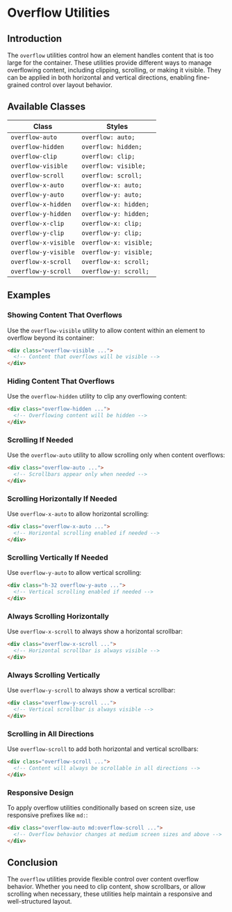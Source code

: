# Overflow Utilities

## Introduction
The `overflow` utilities control how an element handles content that is too large for the container. These utilities provide different ways to manage overflowing content, including clipping, scrolling, or making it visible. They can be applied in both horizontal and vertical directions, enabling fine-grained control over layout behavior.

## Available Classes

| Class                  | Styles                 |
|------------------------|-----------------------|
| `overflow-auto`       | `overflow: auto;`     |
| `overflow-hidden`     | `overflow: hidden;`   |
| `overflow-clip`       | `overflow: clip;`     |
| `overflow-visible`    | `overflow: visible;`  |
| `overflow-scroll`     | `overflow: scroll;`   |
| `overflow-x-auto`     | `overflow-x: auto;`   |
| `overflow-y-auto`     | `overflow-y: auto;`   |
| `overflow-x-hidden`   | `overflow-x: hidden;` |
| `overflow-y-hidden`   | `overflow-y: hidden;` |
| `overflow-x-clip`     | `overflow-x: clip;`   |
| `overflow-y-clip`     | `overflow-y: clip;`   |
| `overflow-x-visible`  | `overflow-x: visible;`|
| `overflow-y-visible`  | `overflow-y: visible;`|
| `overflow-x-scroll`   | `overflow-x: scroll;` |
| `overflow-y-scroll`   | `overflow-y: scroll;` |

## Examples

### Showing Content That Overflows
Use the `overflow-visible` utility to allow content within an element to overflow beyond its container:
```html
<div class="overflow-visible ...">
  <!-- Content that overflows will be visible -->
</div>
```

### Hiding Content That Overflows
Use the `overflow-hidden` utility to clip any overflowing content:
```html
<div class="overflow-hidden ...">
  <!-- Overflowing content will be hidden -->
</div>
```

### Scrolling If Needed
Use the `overflow-auto` utility to allow scrolling only when content overflows:
```html
<div class="overflow-auto ...">
  <!-- Scrollbars appear only when needed -->
</div>
```

### Scrolling Horizontally If Needed
Use `overflow-x-auto` to allow horizontal scrolling:
```html
<div class="overflow-x-auto ...">
  <!-- Horizontal scrolling enabled if needed -->
</div>
```

### Scrolling Vertically If Needed
Use `overflow-y-auto` to allow vertical scrolling:
```html
<div class="h-32 overflow-y-auto ...">
  <!-- Vertical scrolling enabled if needed -->
</div>
```

### Always Scrolling Horizontally
Use `overflow-x-scroll` to always show a horizontal scrollbar:
```html
<div class="overflow-x-scroll ...">
  <!-- Horizontal scrollbar is always visible -->
</div>
```

### Always Scrolling Vertically
Use `overflow-y-scroll` to always show a vertical scrollbar:
```html
<div class="overflow-y-scroll ...">
  <!-- Vertical scrollbar is always visible -->
</div>
```

### Scrolling in All Directions
Use `overflow-scroll` to add both horizontal and vertical scrollbars:
```html
<div class="overflow-scroll ...">
  <!-- Content will always be scrollable in all directions -->
</div>
```

### Responsive Design
To apply overflow utilities conditionally based on screen size, use responsive prefixes like `md:`:
```html
<div class="overflow-auto md:overflow-scroll ...">
  <!-- Overflow behavior changes at medium screen sizes and above -->
</div>
```

## Conclusion
The `overflow` utilities provide flexible control over content overflow behavior. Whether you need to clip content, show scrollbars, or allow scrolling when necessary, these utilities help maintain a responsive and well-structured layout.

